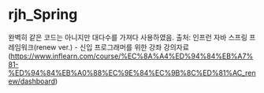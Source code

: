 # rjh_Spring
완벽히 같은 코드는 아니지만 대다수를 가져다 사용하였음.
출처: 인프런 자바 스프링 프레임워크(renew ver.) - 신입 프로그래머를 위한 강좌 강의자료(https://www.inflearn.com/course/%EC%8A%A4%ED%94%84%EB%A7%81-%ED%94%84%EB%A0%88%EC%9E%84%EC%9B%8C%ED%81%AC_renew/dashboard)
